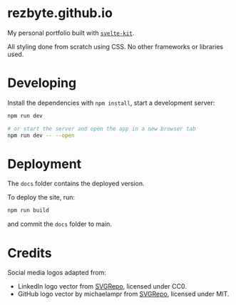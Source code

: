 # rezbyte.github.io

My personal portfolio built with [`svelte-kit`](https://kit.svelte.dev/).

All styling done from scratch using CSS.
No other frameworks or libraries used.

# Developing

Install the dependencies with `npm install`, start a development server:

```bash
npm run dev

# or start the server and open the app in a new browser tab
npm run dev -- --open
```

# Deployment
The `docs` folder contains the deployed version.

To deploy the site, run:
```bash
npm run build
```
and commit the `docs` folder to main.

# Credits
Social media logos adapted from:
- LinkedIn logo vector from [SVGRepo](https://www.svgrepo.com/svg/128403/linkedin), licensed under CC0.
- GitHub logo vector by michaelampr from [SVGRepo](https://www.svgrepo.com/svg/360450/github), licensed under MIT.
